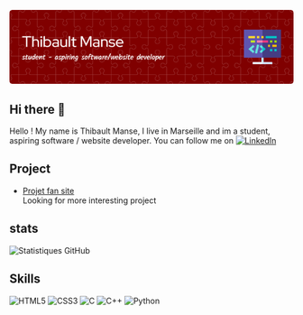 ![Header](./github-header.png)

## Hi there 👋
Hello ! My name is Thibault Manse, I live in Marseille and im a student, aspiring software / website developer. You can follow me on
[![LinkedIn](https://raw.githubusercontent.com/MartinHeinz/MartinHeinz/master/linkedin-3-16.png)](https://www.linkedin.com/in/thibault-manse-0aaa56328/)

## Project

- [Projet fan site](https://github.com/thibault-manse5/job1)  
Looking for more interesting project
## stats
![Statistiques GitHub](https://github-readme-stats.vercel.app/api?username=thibault-manse&show_icons=true&theme=radical)

## Skills
![HTML5](https://img.shields.io/badge/HTML5-E34F26?style=for-the-badge&logo=html5&logoColor=white)
![CSS3](https://img.shields.io/badge/CSS3-1572B6?style=for-the-badge&logo=css3&logoColor=white)
![C](https://img.shields.io/badge/C-A8B9CC?style=for-the-badge&logo=c&logoColor=white)
![C++](https://img.shields.io/badge/C%2B%2B-00599C?style=for-the-badge&logo=c%2B%2B&logoColor=white)
![Python](https://img.shields.io/badge/Python-3776AB?style=for-the-badge&logo=python&logoColor=white)
<!--
**mitchigo45/mitchigo45** is a ✨ _special_ ✨ repository because its `README.md` (this file) appears on your GitHub profile.

Here are some ideas to get you started:

- 🔭 I’m currently working on ...
- 🌱 I’m currently learning ...
- 👯 I’m looking to collaborate on ...
- 🤔 I’m looking for help with ...
- 💬 Ask me about ...
- 📫 How to reach me: ...
- 😄 Pronouns: ...
- ⚡ Fun fact: ...
-->
